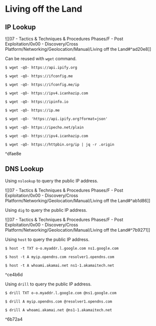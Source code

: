 # Living off the Land

## IP Lookup

![[07 - Tactics & Techniques & Procedures Phases/F - Post Exploitation/0x00 - Discovery/Cross Platform/Networking/Geolocation/Manual/Living off the Land#^ad20e8]]

Can be reused with `wget` command.

```
$ wget -qO- https://api.ipify.org

$ wget -qO- https://ifconfig.me

$ wget -qO- https://ifconfig.me/ip

$ wget -qO- https://ipv4.icanhazip.com

$ wget -qO- https://ipinfo.io

$ wget -qO- https://ip.me

$ wget -qO- 'https://api.ipify.org?format=json'

$ wget -qO- https://ipecho.net/plain

$ wget -qO- https://ipv4.icanhazip.com

$ wget -qO- https://httpbin.org/ip | jq -r .origin
```

^dfae8e

## DNS Lookup

Using `nslookup` to query the public IP address.

![[07 - Tactics & Techniques & Procedures Phases/F - Post Exploitation/0x00 - Discovery/Cross Platform/Networking/Geolocation/Manual/Living off the Land#^ab1d86]]

Using `dig` to query the public IP address.

![[07 - Tactics & Techniques & Procedures Phases/F - Post Exploitation/0x00 - Discovery/Cross Platform/Networking/Geolocation/Manual/Living off the Land#^7b9271]]

Using `host` to query the public IP address.

```
$ host -t TXT o-o.myaddr.l.google.com ns1.google.com

$ host -t A myip.opendns.com resolver1.opendns.com

$ host -t A whoami.akamai.net ns1-1.akamaitech.net
```

^ce4b6d

Using `drill` to query the public IP address.

```
$ drill TXT o-o.myaddr.l.google.com @ns1.google.com

$ drill A myip.opendns.com @resolver1.opendns.com

$ drill A whoami.akamai.net @ns1-1.akamaitech.net
```

^6b72a4
